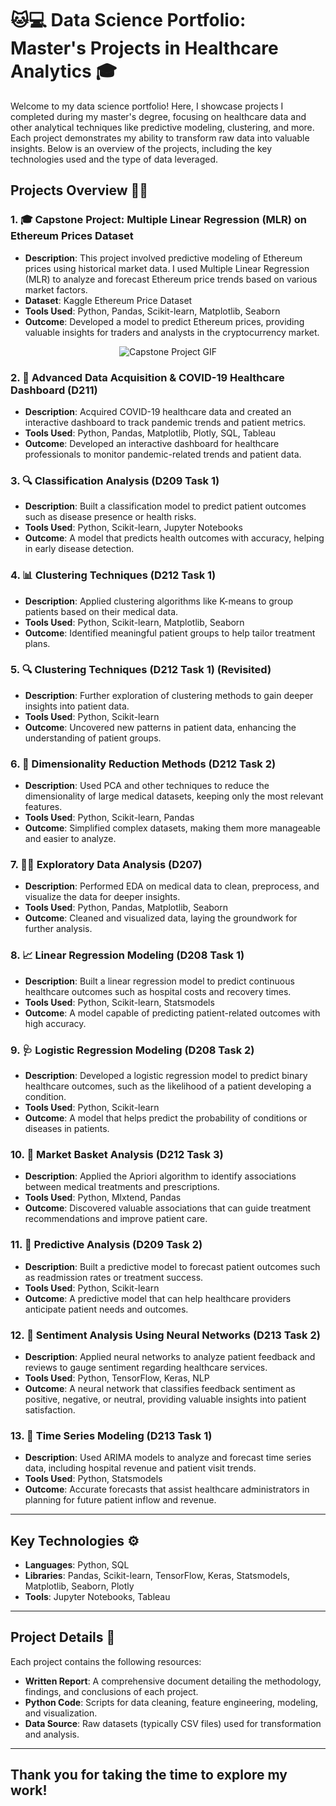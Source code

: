 # 🐱💻 Data Science Portfolio: Master's Projects in Healthcare Analytics 🎓

Welcome to my data science portfolio! Here, I showcase projects I completed during my master's degree, focusing on healthcare data and other analytical techniques like predictive modeling, clustering, and more. Each project demonstrates my ability to transform raw data into valuable insights. Below is an overview of the projects, including the key technologies used and the type of data leveraged.

## Projects Overview 🏥💡

### 1. **🎓 Capstone Project: Multiple Linear Regression (MLR) on Ethereum Prices Dataset**
   - **Description**: This project involved predictive modeling of Ethereum prices using historical market data. I used Multiple Linear Regression (MLR) to analyze and forecast Ethereum price trends based on various market factors.
   - **Dataset**: Kaggle Ethereum Price Dataset
   - **Tools Used**: Python, Pandas, Scikit-learn, Matplotlib, Seaborn
   - **Outcome**: Developed a model to predict Ethereum prices, providing valuable insights for traders and analysts in the cryptocurrency market.

<p align="center">
  <img src="https://media1.giphy.com/media/v1.Y2lkPTc5MGI3NjExbTNjeG9lNmZhOXJqbWp4MGg1bTU1c2k0c3cyOXJobWJ3dWhkNzZrNCZlcD12MV9pbnRlcm5hbF9naWZfYnlfaWQmY3Q9Zw/L59aKIC2MFyfUfrz3n/giphy.gif" alt="Capstone Project GIF"/>
</p>

### 2. **🦠 Advanced Data Acquisition & COVID-19 Healthcare Dashboard (D211)**
   - **Description**: Acquired COVID-19 healthcare data and created an interactive dashboard to track pandemic trends and patient metrics.
   - **Tools Used**: Python, Pandas, Matplotlib, Plotly, SQL, Tableau
   - **Outcome**: Developed an interactive dashboard for healthcare professionals to monitor pandemic-related trends and patient data.

### 3. **🔍 Classification Analysis (D209 Task 1)**
   - **Description**: Built a classification model to predict patient outcomes such as disease presence or health risks.
   - **Tools Used**: Python, Scikit-learn, Jupyter Notebooks
   - **Outcome**: A model that predicts health outcomes with accuracy, helping in early disease detection.

### 4. **📊 Clustering Techniques (D212 Task 1)**
   - **Description**: Applied clustering algorithms like K-means to group patients based on their medical data.
   - **Tools Used**: Python, Scikit-learn, Matplotlib, Seaborn
   - **Outcome**: Identified meaningful patient groups to help tailor treatment plans.

### 5. **🔍 Clustering Techniques (D212 Task 1) (Revisited)**
   - **Description**: Further exploration of clustering methods to gain deeper insights into patient data.
   - **Tools Used**: Python, Scikit-learn
   - **Outcome**: Uncovered new patterns in patient data, enhancing the understanding of patient groups.

### 6. **🔬 Dimensionality Reduction Methods (D212 Task 2)**
   - **Description**: Used PCA and other techniques to reduce the dimensionality of large medical datasets, keeping only the most relevant features.
   - **Tools Used**: Python, Scikit-learn, Pandas
   - **Outcome**: Simplified complex datasets, making them more manageable and easier to analyze.

### 7. **🧑‍⚕️ Exploratory Data Analysis (D207)**
   - **Description**: Performed EDA on medical data to clean, preprocess, and visualize the data for deeper insights.
   - **Tools Used**: Python, Pandas, Matplotlib, Seaborn
   - **Outcome**: Cleaned and visualized data, laying the groundwork for further analysis.

### 8. **📈 Linear Regression Modeling (D208 Task 1)**
   - **Description**: Built a linear regression model to predict continuous healthcare outcomes such as hospital costs and recovery times.
   - **Tools Used**: Python, Scikit-learn, Statsmodels
   - **Outcome**: A model capable of predicting patient-related outcomes with high accuracy.

### 9. **🩺 Logistic Regression Modeling (D208 Task 2)**
   - **Description**: Developed a logistic regression model to predict binary healthcare outcomes, such as the likelihood of a patient developing a condition.
   - **Tools Used**: Python, Scikit-learn
   - **Outcome**: A model that helps predict the probability of conditions or diseases in patients.

### 10. **🛒 Market Basket Analysis (D212 Task 3)**
   - **Description**: Applied the Apriori algorithm to identify associations between medical treatments and prescriptions.
   - **Tools Used**: Python, Mlxtend, Pandas
   - **Outcome**: Discovered valuable associations that can guide treatment recommendations and improve patient care.

### 11. **🔮 Predictive Analysis (D209 Task 2)**
   - **Description**: Built a predictive model to forecast patient outcomes such as readmission rates or treatment success.
   - **Tools Used**: Python, Scikit-learn
   - **Outcome**: A predictive model that can help healthcare providers anticipate patient needs and outcomes.

### 12. **💬 Sentiment Analysis Using Neural Networks (D213 Task 2)**
   - **Description**: Applied neural networks to analyze patient feedback and reviews to gauge sentiment regarding healthcare services.
   - **Tools Used**: Python, TensorFlow, Keras, NLP
   - **Outcome**: A neural network that classifies feedback sentiment as positive, negative, or neutral, providing valuable insights into patient satisfaction.

### 13. **📅 Time Series Modeling (D213 Task 1)**
   - **Description**: Used ARIMA models to analyze and forecast time series data, including hospital revenue and patient visit trends.
   - **Tools Used**: Python, Statsmodels
   - **Outcome**: Accurate forecasts that assist healthcare administrators in planning for future patient inflow and revenue.

---

## Key Technologies ⚙️

- **Languages**: Python, SQL
- **Libraries**: Pandas, Scikit-learn, TensorFlow, Keras, Statsmodels, Matplotlib, Seaborn, Plotly
- **Tools**: Jupyter Notebooks, Tableau

---

## Project Details 📁

Each project contains the following resources:
- **Written Report**: A comprehensive document detailing the methodology, findings, and conclusions of each project.
- **Python Code**: Scripts for data cleaning, feature engineering, modeling, and visualization.
- **Data Source**: Raw datasets (typically CSV files) used for transformation and analysis.

---

Thank you for taking the time to explore my work! 
---

